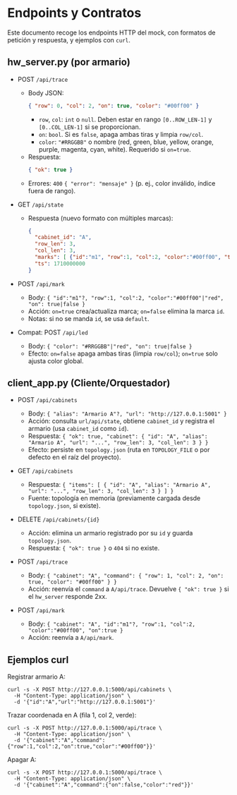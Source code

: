 # Endpoints y Contratos

Este documento recoge los endpoints HTTP del mock, con formatos de petición y respuesta, y ejemplos con `curl`.

## hw_server.py (por armario)

- POST `/api/trace`
  - Body JSON:
    ```json
    { "row": 0, "col": 2, "on": true, "color": "#00ff00" }
    ```
    - `row`, `col`: `int` o `null`. Deben estar en rango `[0..ROW_LEN-1]` y `[0..COL_LEN-1]` si se proporcionan.
    - `on`: `bool`. Si es `false`, apaga ambas tiras y limpia `row/col`.
    - `color`: `"#RRGGBB"` o nombre (red, green, blue, yellow, orange, purple, magenta, cyan, white). Requerido si `on=true`.
  - Respuesta:
    ```json
    { "ok": true }
    ```
  - Errores: `400` `{ "error": "mensaje" }` (p. ej., color inválido, índice fuera de rango).

- GET `/api/state`
  - Respuesta (nuevo formato con múltiples marcas):
    ```json
    {
      "cabinet_id": "A",
      "row_len": 3,
      "col_len": 3,
      "marks": [ {"id":"m1", "row":1, "col":2, "color":"#00ff00", "ts":1710000000} ],
      "ts": 1710000000
    }
    ```

- POST `/api/mark`
  - Body: `{ "id":"m1"?, "row":1, "col":2, "color":"#00ff00"|"red", "on": true|false }`
  - Acción: `on=true` crea/actualiza marca; `on=false` elimina la marca `id`.
  - Notas: si no se manda `id`, se usa `default`.

- Compat: POST `/api/led`
  - Body: `{ "color": "#RRGGBB"|"red", "on": true|false }`
  - Efecto: `on=false` apaga ambas tiras (limpia `row/col`); `on=true` solo ajusta color global.

## client_app.py (Cliente/Orquestador)

- POST `/api/cabinets`
  - Body: `{ "alias": "Armario A"?, "url": "http://127.0.0.1:5001" }`
  - Acción: consulta `url/api/state`, obtiene `cabinet_id` y registra el armario (usa `cabinet_id` como `id`).
  - Respuesta: `{ "ok": true, "cabinet": { "id": "A", "alias": "Armario A", "url": "...", "row_len": 3, "col_len": 3 } }`
  - Efecto: persiste en `topology.json` (ruta en `TOPOLOGY_FILE` o por defecto en el raíz del proyecto).

- GET `/api/cabinets`
  - Respuesta: `{ "items": [ { "id": "A", "alias": "Armario A", "url": "...", "row_len": 3, "col_len": 3 } ] }`
  - Fuente: topología en memoria (previamente cargada desde `topology.json`, si existe).

- DELETE `/api/cabinets/{id}`
  - Acción: elimina un armario registrado por su `id` y guarda `topology.json`.
  - Respuesta: `{ "ok": true }` o `404` si no existe.

- POST `/api/trace`
  - Body: `{ "cabinet": "A", "command": { "row": 1, "col": 2, "on": true, "color": "#00ff00" } }`
  - Acción: reenvía el `command` a `A/api/trace`. Devuelve `{ "ok": true }` si el `hw_server` responde 2xx.

- POST `/api/mark`
  - Body: `{ "cabinet": "A", "id":"m1"?, "row":1, "col":2, "color":"#00ff00", "on":true }`
  - Acción: reenvía a `A/api/mark`.

## Ejemplos curl

Registrar armario A:
```
curl -s -X POST http://127.0.0.1:5000/api/cabinets \
  -H "Content-Type: application/json" \
  -d '{"id":"A","url":"http://127.0.0.1:5001"}'
```

Trazar coordenada en A (fila 1, col 2, verde):
```
curl -s -X POST http://127.0.0.1:5000/api/trace \
  -H "Content-Type: application/json" \
  -d '{"cabinet":"A","command":{"row":1,"col":2,"on":true,"color":"#00ff00"}}'
```

Apagar A:
```
curl -s -X POST http://127.0.0.1:5000/api/trace \
  -H "Content-Type: application/json" \
  -d '{"cabinet":"A","command":{"on":false,"color":"red"}}'
```
